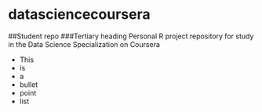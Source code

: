 # datasciencecoursera
##Student repo
###Tertiary heading
Personal R project repository for study in the Data Science Specialization on Coursera
* This 
* is
* a
* bullet
* point
* list
